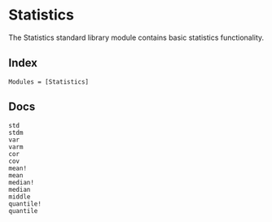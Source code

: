 # Statistics

The Statistics standard library module contains basic statistics functionality.

## Index

```@index
Modules = [Statistics]
```

## Docs

```@docs
std
stdm
var
varm
cor
cov
mean!
mean
median!
median
middle
quantile!
quantile
```
